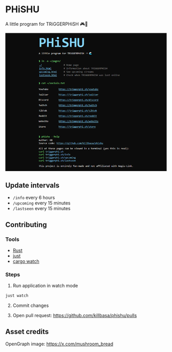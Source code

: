 # PHiSHU

A little program for TRiGGERPHiSH 🎮🌊

![Project preview](.github/preview.png)

## Update intervals

-   `/info` every 6 hours
-   `/upcoming` every 15 minutes
-   `/lastseen` every 15 minutes

## Contributing

### Tools

-   [Rust](https://www.rust-lang.org/)
-   [just](https://github.com/casey/just)
-   [cargo watch](https://github.com/watchexec/cargo-watch)

### Steps

1. Run application in watch mode

```sh
just watch
```

2. Commit changes

3. Open pull request: <https://github.com/killbasa/phishu/pulls>

## Asset credits

OpenGraph image: <https://x.com/mushroom_bread>
